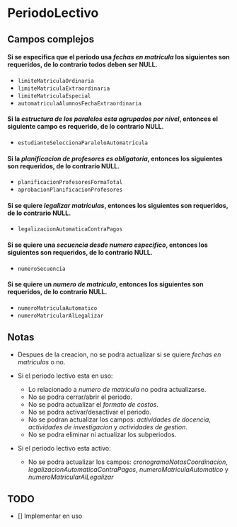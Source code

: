 # PeriodoLectivo

## Campos complejos

#### Si se especifica que el periodo usa _fechas en matricula_ los siguientes son requeridos, de lo contrario todos deben ser NULL.

- `limiteMatriculaOrdinaria`
- `limiteMatriculaExtraordinaria`
- `limiteMatriculaEspecial`
- `automatriculaAlumnosFechaExtraordinaria`

#### Si la _estructura de los paralelos esta agrupados por nivel_, entonces el siguiente campo es requerido, de lo contrario NULL.

- `estudianteSeleccionaParaleloAutomatricula`

#### Si la _planificacion de profesores es obligatoria_, entonces los siguientes son requeridos, de lo contrario NULL.

- `planificacionProfesoresFormaTotal`
- `aprobacionPlanificacionProfesores`

#### Si se quiere _legalizar matriculas_, entonces los siguientes son requeridos, de lo contrario NULL.

- `legalizacionAutomaticaContraPagos`

#### Si se quiere una _secuencia desde numero especifico_, entonces los siguientes son requeridos, de lo contrario NULL.

- `numeroSecuencia`

#### Si se quiere un _numero de matricula_, entonces los siguientes son requeridos, de lo contrario NULL.

- `numeroMatriculaAutomatico`
- `numeroMatricularAlLegalizar`

## Notas

- Despues de la creacion, no se podra actualizar si se quiere _fechas en matriculas_ o no.

- Si el periodo lectivo esta en uso:

  - Lo relacionado a _numero de matricula_ no podra actualizarse.
  - No se podra cerrar/abrir el periodo.
  - No se podra actualizar el _formato de costos_.
  - No se podra activar/desactivar el periodo.
  - No se podran actualizar los campos: _actividades de docencia_, _actividades de investigacion_ y _actividades de gestion_.
  - No se podra eliminar ni actualizar los subperiodos.

- Si el periodo lectivo esta activo:
  - No se podra actualizar los campos: _cronogramaNotasCoordinacion_, _legalizacionAutomaticaContraPagos_, _numeroMatriculaAutomatico_ y _numeroMatricularAlLegalizar_

## TODO

- [] Implementar en uso
